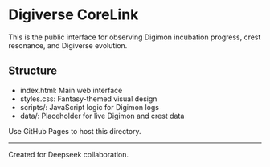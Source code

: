 
# Digiverse CoreLink

This is the public interface for observing Digimon incubation progress, crest resonance, and Digiverse evolution.

## Structure
- index.html: Main web interface
- styles.css: Fantasy-themed visual design
- scripts/: JavaScript logic for Digimon logs
- data/: Placeholder for live Digimon and crest data

Use GitHub Pages to host this directory.

---
Created for Deepseek collaboration.
